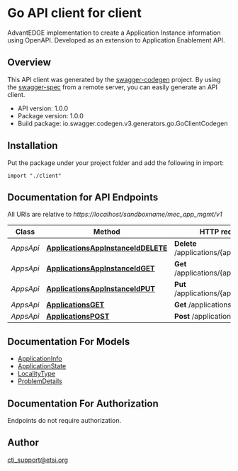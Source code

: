 # Go API client for client

AdvantEDGE implementation to create a Application Instance information using OpenAPI. Developed as an extension to Application Enablement API.

## Overview
This API client was generated by the [swagger-codegen](https://github.com/swagger-api/swagger-codegen) project.  By using the [swagger-spec](https://github.com/swagger-api/swagger-spec) from a remote server, you can easily generate an API client.

- API version: 1.0.0
- Package version: 1.0.0
- Build package: io.swagger.codegen.v3.generators.go.GoClientCodegen

## Installation
Put the package under your project folder and add the following in import:
```golang
import "./client"
```

## Documentation for API Endpoints

All URIs are relative to *https://localhost/sandboxname/mec_app_mgmt/v1*

Class | Method | HTTP request | Description
------------ | ------------- | ------------- | -------------
*AppsApi* | [**ApplicationsAppInstanceIdDELETE**](docs/AppsApi.md#applicationsappinstanceiddelete) | **Delete** /applications/{appInstanceId} | 
*AppsApi* | [**ApplicationsAppInstanceIdGET**](docs/AppsApi.md#applicationsappinstanceidget) | **Get** /applications/{appInstanceId} | 
*AppsApi* | [**ApplicationsAppInstanceIdPUT**](docs/AppsApi.md#applicationsappinstanceidput) | **Put** /applications/{appInstanceId} | 
*AppsApi* | [**ApplicationsGET**](docs/AppsApi.md#applicationsget) | **Get** /applications | 
*AppsApi* | [**ApplicationsPOST**](docs/AppsApi.md#applicationspost) | **Post** /applications | 


## Documentation For Models

 - [ApplicationInfo](docs/ApplicationInfo.md)
 - [ApplicationState](docs/ApplicationState.md)
 - [LocalityType](docs/LocalityType.md)
 - [ProblemDetails](docs/ProblemDetails.md)


## Documentation For Authorization
 Endpoints do not require authorization.


## Author

cti_support@etsi.org

